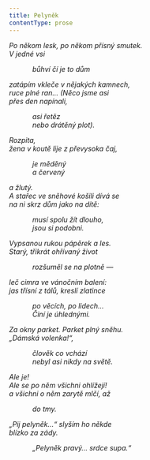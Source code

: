 ```yaml
---
title: Pelyněk
contentType: prose
---
```


_Po někom lesk, po někom přísný smutek.  
V jedné vsi_

            _bůhví čí je to dům_

_zatápím vkleče v nějakých kamnech,  
ruce plné ran… (Něco jsme asi  
přes den napínali,_

            _asi řetěz  
            nebo drátěný plot)._

_Rozpita,  
žena v koutě lije z převysoka čaj,_

            _je měděný  
            a červený_

_a žlutý.  
A stařec ve sněhové košili dívá se  
na ni skrz dům jako na dítě:_

            _musí spolu žít dlouho,  
            jsou si podobni._

_Vypsanou rukou pápěrek a les.  
Starý, třikrát ohřívaný život_

            _rozšuměl se na plotně —_

_leč cimra ve vánočním balení:  
jas třísní z tálů, kreslí zlatince_

            _po věcích, po lidech…  
            Činí je úhlednými._

_Za okny parket. Parket plný sněhu.  
„Dámská volenka!“,_

            _člověk co vchází  
            nebyl asi nikdy na světě._

_Ale je!  
Ale se po něm všichni ohlížejí!  
a všichni o něm zarytě mlčí, až_

            _do tmy._

_„Pij pelyněk…“ slyším ho někde  
blízko za zády._

            _„Pelyněk pravý… srdce supa.“_
